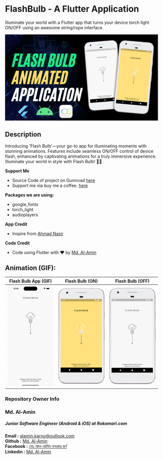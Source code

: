 # FlashBulb - A Flutter Application

Illuminate your world with a Flutter app that turns your device torch light ON/OFF using an awesome string/rope interface.

<img src="screenshots/cover.jpg" alt="Banner">

## Description

Introducing 'Flash Bulb'—your go-to app for illuminating moments with stunning animations. Features include seamless ON/OFF control of device flash, enhanced by captivating animations for a truly immersive experience. Illuminate your world in style with Flash Bulb! 🔦✨


**Support Me**

- Source Code of project on Gumroad [here](https://alaminkarno.gumroad.com/l/flash-bulb)
- Support me via buy me a coffee. [here](https://www.buymeacoffee.com/alaminkarno)

**Packages we are using:**

- google_fonts
- torch_light
- audioplayers


**App Credit**

- Inspire from [Ahmad Nasir](https://github.com/M4DGENIUS0)

**Code Credit**

- Code using Flutter with ❤️ by [Md. Al-Amin](https://github.com/alamin-karno)

## Animation (GIF):
|                Flash Bulb App (GIF)                |                          Flash Bulb (ON)                           |                          Flash Bulb (OFF)                          |
|:--------------------------------------------------:|:------------------------------------------------------------------:|:------------------------------------------------------------------:|
| <img src="screenshots/flash_bulb.gif" width="250"> | <img src="screenshots/Screenshot_20240115_124059.png" width="250"> | <img src="screenshots/Screenshot_20240115_124042.png" width="250"> |


### Repository Owner Info

### Md. Al-Amin
##### Junior Software Engineer (Android & iOS) at Rokomari.com

__Email :__ [alamin.karno@outlook.com](mailto:alamin.karno@outlook.com) \
__Github :__ [Md. Al-Amin](https://github.com/alamin-karno) \
__Facebook :__ [মোঃ আল-আমিন খন্দকার কর্ণ](https://facebook.com/alamin.kanro) \
__Linkedin :__ [Md. Al-Amin](https://www.linkedin.com/in/alaminkarno/)
